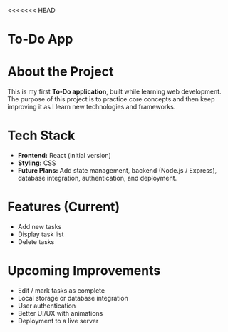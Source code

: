 <<<<<<< HEAD
# To-Do App

#  About the Project  
This is my first **To-Do application**, built while learning web development.  
The purpose of this project is to practice core concepts and then keep improving it as I learn new technologies and frameworks.  

#  Tech Stack  
- **Frontend:** React (initial version)  
- **Styling:** CSS  
- **Future Plans:** Add state management, backend (Node.js / Express), database integration, authentication, and deployment.  

# Features (Current)  
- Add new tasks  
- Display task list  
- Delete tasks  

#  Upcoming Improvements  
- Edit / mark tasks as complete  
- Local storage or database integration  
- User authentication  
- Better UI/UX with animations  
- Deployment to a live server  


